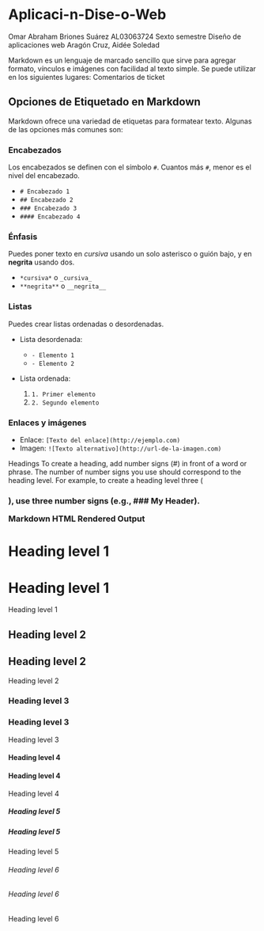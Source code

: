 # Aplicaci-n-Dise-o-Web
Omar Abraham Briones Suárez
AL03063724
Sexto semestre
Diseño de aplicaciones web
Aragón Cruz, Aidée Soledad

Markdown es un lenguaje de marcado sencillo que sirve para agregar formato, vínculos e imágenes con facilidad al texto simple. Se puede utilizar en los siguientes lugares: Comentarios de ticket

## Opciones de Etiquetado en Markdown

Markdown ofrece una variedad de etiquetas para formatear texto. Algunas de las opciones más comunes son:

### Encabezados
Los encabezados se definen con el símbolo `#`. Cuantos más `#`, menor es el nivel del encabezado.

- `# Encabezado 1`
- `## Encabezado 2`
- `### Encabezado 3`
- `#### Encabezado 4`

### Énfasis
Puedes poner texto en *cursiva* usando un solo asterisco o guión bajo, y en **negrita** usando dos.

- `*cursiva*` o `_cursiva_`
- `**negrita**` o `__negrita__`

### Listas
Puedes crear listas ordenadas o desordenadas.

- Lista desordenada:
  - `- Elemento 1`
  - `- Elemento 2`
  
- Lista ordenada:
  1. `1. Primer elemento`
  2. `2. Segundo elemento`

### Enlaces y imágenes
- Enlace: `[Texto del enlace](http://ejemplo.com)`
- Imagen: `![Texto alternativo](http://url-de-la-imagen.com)`

Headings
To create a heading, add number signs (#) in front of a word or phrase. The number of number signs you use should correspond to the heading level. For example, to create a heading level three (<h3>), use three number signs (e.g., ### My Header).

Markdown	HTML	Rendered Output
# Heading level 1	<h1>Heading level 1</h1>	
Heading level 1
## Heading level 2	<h2>Heading level 2</h2>	
Heading level 2
### Heading level 3	<h3>Heading level 3</h3>	
Heading level 3
#### Heading level 4	<h4>Heading level 4</h4>	
Heading level 4
##### Heading level 5	<h5>Heading level 5</h5>	
Heading level 5
###### Heading level 6	<h6>Heading level 6</h6>	
Heading level 6
